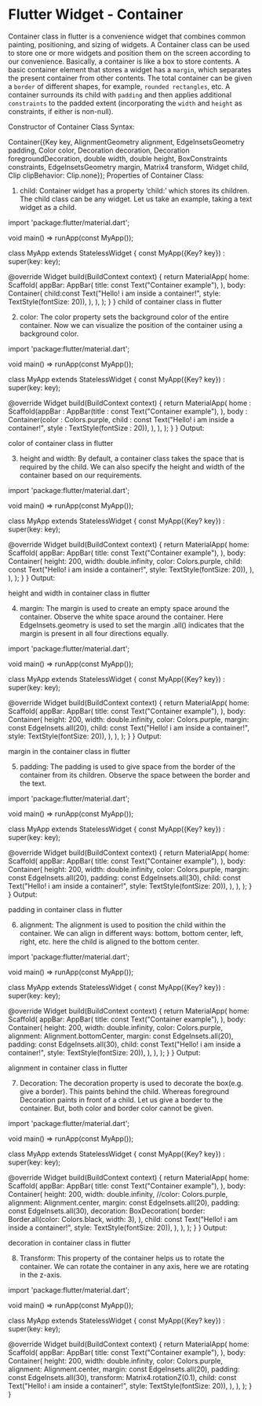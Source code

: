 # Flutter Widget - Container
Container class in flutter is a convenience widget that combines common painting, positioning, and sizing of widgets. A Container class can be used to store one or more widgets and position them on the screen according to our convenience. Basically, a container is like a box to store contents. A basic container element that stores a widget has a `margin`, which separates the present container from other contents. The total container can be given a `border` of different shapes, for example, `rounded rectangles`, etc. A container surrounds its child with `padding` and then applies additional `constraints` to the padded extent (incorporating the `width` and `height` as constraints, if either is non-null).



Constructor of Container Class
Syntax: 


Container({Key key,
           AlignmentGeometry alignment, 
           EdgeInsetsGeometry padding, 
           Color color, 
           Decoration decoration, 
           Decoration foregroundDecoration, 
           double width, 
           double height, 
           BoxConstraints constraints, 
           EdgeInsetsGeometry margin, 
           Matrix4 transform, 
           Widget child, 
           Clip clipBehavior: Clip.none});
Properties of Container Class:

1. child:  Container widget has a property ‘child:’ which stores its children. The child class can be any widget. Let us take an example, taking a text widget as a child. 

import 'package:flutter/material.dart';
 
void main() => runApp(const MyApp());
 
class MyApp extends StatelessWidget {
  const MyApp({Key? key}) : super(key: key);
 
  @override
  Widget build(BuildContext context) {
    return MaterialApp(
      home: Scaffold(
        appBar: AppBar(
          title: const Text("Container example"),
        ),
        body: Container(
          child:const Text("Hello! i am inside a container!",
              style: TextStyle(fontSize: 20)),
        ),
      ),
    );
  }
}
child of container class in flutter

2. color:  The color property sets the background color of the entire container. Now we can visualize the position of the container using a background color. 

import 'package:flutter/material.dart';
 
void main() => runApp(const MyApp());
 
class MyApp extends StatelessWidget {
  const MyApp({Key? key}) : super(key: key);
 
  @override
  Widget build(BuildContext context) {
    return MaterialApp(
        home
        : Scaffold(appBar
                   : AppBar(title
                            : const Text("Container example"),
                           ),
                     body
                   : Container(color
                               : Colors.purple,
                               child
                               : const Text("Hello! i am inside a container!",
                                      style
                                      : TextStyle(fontSize : 20)),
                              ),
                  ), 
    );
  }
}
 Output:

color of container class in flutter

3. height and width: By default, a container class takes the space that is required by the child. We can also specify the height and width of the container based on our requirements.

import 'package:flutter/material.dart';
 
void main() => runApp(const MyApp());
 
class MyApp extends StatelessWidget {
  const MyApp({Key? key}) : super(key: key);
 
  @override
  Widget build(BuildContext context) {
    return MaterialApp(
      home: Scaffold(
        appBar: AppBar(
          title: const Text("Container example"),
        ),
        body: Container(
          height: 200,
          width: double.infinity,
          color: Colors.purple,
          child: const Text("Hello! i am inside a container!",
              style: TextStyle(fontSize: 20)),
        ),
      ),
    );
  }
}
Output: 


height and width in container class in flutter

4. margin: The margin is used to create an empty space around the container. Observe the white space around the container. Here EdgeInsets.geometry is used to set the margin .all() indicates that the margin is present in all four directions equally.

import 'package:flutter/material.dart';
 
void main() => runApp(const MyApp());
 
class MyApp extends StatelessWidget {
  const MyApp({Key? key}) : super(key: key);
 
  @override
  Widget build(BuildContext context) {
    return MaterialApp(
      home: Scaffold(
        appBar: AppBar(
          title: const Text("Container example"),
        ),
        body: Container(
          height: 200,
          width: double.infinity,
          color: Colors.purple,
          margin: const EdgeInsets.all(20),
          child: const Text("Hello! i am inside a container!",
              style: TextStyle(fontSize: 20)),
        ),
      ),
    );
  }
}
Output:

margin in the container class in flutter

5. padding: The padding is used to give space from the border of the container from its children. Observe the space between the border and the text.

import 'package:flutter/material.dart';
 
void main() => runApp(const MyApp());
 
class MyApp extends StatelessWidget {
  const MyApp({Key? key}) : super(key: key);
 
  @override
  Widget build(BuildContext context) {
    return MaterialApp(
      home: Scaffold(
        appBar: AppBar(
          title: const Text("Container example"),
        ),
        body: Container(
          height: 200,
          width: double.infinity,
          color: Colors.purple,
          margin: const EdgeInsets.all(20),
          padding: const EdgeInsets.all(30),
          child: const Text("Hello! i am inside a container!",
              style: TextStyle(fontSize: 20)),
        ),
      ),
    );
  }
}
Output:

padding in container class in flutter

6. alignment: The alignment is used to position the child within the container. We can align in different ways: bottom, bottom center, left, right, etc. here the child is aligned to the bottom center.

import 'package:flutter/material.dart';
 
void main() => runApp(const MyApp());
 
class MyApp extends StatelessWidget {
  const MyApp({Key? key}) : super(key: key);
 
  @override
  Widget build(BuildContext context) {
    return MaterialApp(
      home: Scaffold(
        appBar: AppBar(
          title: const Text("Container example"),
        ),
        body: Container(
          height: 200,
          width: double.infinity,
          color: Colors.purple,
          alignment: Alignment.bottomCenter,
          margin: const EdgeInsets.all(20),
          padding: const EdgeInsets.all(30),
          child: const Text("Hello! i am inside a container!",
              style: TextStyle(fontSize: 20)),
        ),
      ),
    );
  }
}
Output:

alignment in container class in flutter

7. Decoration: The decoration property is used to decorate the box(e.g. give a border). This paints behind the child. Whereas foreground Decoration paints in front of a child. Let us give a border to the container. But, both color and border color cannot be given.

import 'package:flutter/material.dart';
 
void main() => runApp(const MyApp());
 
class MyApp extends StatelessWidget {
  const MyApp({Key? key}) : super(key: key);
 
  @override
  Widget build(BuildContext context) {
    return MaterialApp(
      home: Scaffold(
        appBar: AppBar(
          title: const Text("Container example"),
        ),
        body: Container(
          height: 200,
          width: double.infinity,
          //color: Colors.purple,
          alignment: Alignment.center,
          margin: const EdgeInsets.all(20),
          padding: const EdgeInsets.all(30),
          decoration: BoxDecoration(
            border: Border.all(color: Colors.black, width: 3),
          ),
          child: const Text("Hello! i am inside a container!",
              style: TextStyle(fontSize: 20)),
        ),
      ),
    );
  }
}
Output:

decoration in container class in flutter

8. Transform: This property of the container helps us to rotate the container. We can rotate the container in any axis, here we are rotating in the z-axis.

import 'package:flutter/material.dart';
 
void main() => runApp(const MyApp());
 
class MyApp extends StatelessWidget {
  const MyApp({Key? key}) : super(key: key);
 
  @override
  Widget build(BuildContext context) {
    return MaterialApp(
      home: Scaffold(
        appBar: AppBar(
          title: const Text("Container example"),
        ),
        body: Container(
          height: 200,
          width: double.infinity,
          color: Colors.purple,
          alignment: Alignment.center,
          margin: const EdgeInsets.all(20),
          padding: const EdgeInsets.all(30),
          transform: Matrix4.rotationZ(0.1),
          child: const Text("Hello! i am inside a container!",
              style: TextStyle(fontSize: 20)),
        ),
      ),
    );
  }
}